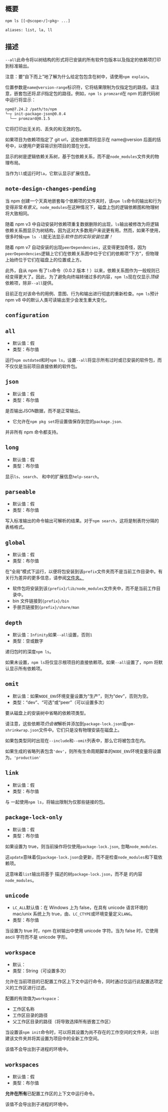## 概要

```bash
npm ls [[<@scope>/]<pkg> ...]

aliases: list, la, ll
```

## 描述

`--all`此命令将以树结构的形式将已安装的所有软件包版本以及指定的依赖项打印到标准输出。

注意：要“自下而上”地了解为什么给定包包含在树中，请使用`npm explain`。

位置参数是`name@version-range`标识符，它将结果限制为仅指定包的路径。请注意，嵌套包还将*显示*指定包的路径。例如，`npm ls promzard`在 npm 的源代码树中运行将显示：



```bash
npm@7.24.2 /path/to/npm
└─┬ init-package-json@0.0.4
  └── promzard@0.1.5
```

它将打印出无关的、丢失的和无效的包。

如果项目为依赖项指定了 git url，这些依赖项将显示在 name@version 后面的括号中，以便用户更容易识别项目的潜在分支。

显示的树是逻辑依赖关系树，基于包依赖关系，而不是`node_modules`文件夹的物理布局。

当作为`ll`或运行时`la`，它默认显示扩展信息。

## `note-design-changes-pending`

当 npm 创建一个天真地嵌套每个依赖项的文件夹时，该`npm ls`命令的输出和行为变得非常*有意义*。`node_modules`在这种情况下，磁盘上包的逻辑依赖图和物理树将大致相同。

随着 npm v3 中自动安装时依赖项重复数据删除的出现，`ls`输出被修改为将逻辑依赖关系图显示为树结构，因为这对大多数用户来说更有用。然而，如果不使用，很多时候`npm ls -l`就无法显示*软件包的实际安装位置！*

随着 npm v7 自动安装的出现`peerDependencies`，这变得更加奇怪，因为`peerDependencies`逻辑上它们在依赖关系图中位于它们的依赖项“下方”，但物理上始终位于它们在磁盘上的位置或上方。

此外，自从 npm 有了`ls`命令（0.0.2 版本！）以来，依赖关系图作为一般规则已经变得更大了。因此，为了避免向终端转储过多的内容，`npm ls`现在仅显示*顶级*依赖项，除非`--all`提供。

目前正在对该命令的用例、意图、行为和输出进行彻底的重新检查。`npm ls`预计npm v8 中的默认人类可读输出至少会发生重大变化。

## `configuration`

## `all`

- 默认值：假
- 类型：布尔值

运行`npm outdated`和时`npm ls`，设置`--all`将显示所有过时或已安装的软件包，而不仅仅是当前项目直接依赖的软件包。

## `json`

- 默认值：假
- 类型：布尔值

是否输出JSON数据，而不是正常输出。

- 它允许在`npm pkg set`将设置值保存到您的`package.json`.

并非所有 npm 命令都支持。

## `long`

- 默认值：假
- 类型：布尔值

显示`ls`、`search`、 和中的扩展信息`help-search`。

## `parseable`

- 默认值：假
- 类型：布尔值

写入标准输出的命令输出可解析的结果。对于`npm search`，这将是制表符分隔的表格格式。

## `global`

- 默认值：假
- 类型：布尔值

在“全局”模式下运行，以便将包安装到该`prefix`文件夹而不是当前工作目录中。有关行为差异的更多信息，请参阅[文件夹。](https://docs.npmjs.com/cli/v7/configuring-npm/folders)

- 软件包将安装到该`{prefix}/lib/node_modules`文件夹中，而不是当前工作目录中。
- bin 文件链接到`{prefix}/bin`
- 手册页链接到`{prefix}/share/man`

## `depth`

- 默认值：`Infinity`如果`--all`设置，否则`1`
- 类型：空或数字

递归包时的深度`npm ls`。

如果未设置，`npm ls`将仅显示根项目的直接依赖项。如果`--all`设置了，npm 将默认显示所有依赖项。

## `omit`

- 默认值：如果`NODE_ENV`环境变量设置为“生产”，则为“dev”，否则为空。
- 类型：“dev”、“可选”或“peer”（可以设置多次）

要从磁盘上的安装树中省略的依赖项类型。

请注意，这些依赖项*仍会被*解析并添加到`package-lock.json`或`npm-shrinkwrap.json`文件中。它们只是没有物理安装在磁盘上。

如果包类型同时出现在`--include`和`--omit`列表中，那么它将被包含在内。

如果生成的省略列表包含`'dev'`，则所有生命周期脚本的`NODE_ENV`环境变量将设置为。`'production'`

## `link`

- 默认值：假
- 类型：布尔值

与 一起使用`npm ls`，将输出限制为仅那些链接的包。

## `package-lock-only`

- 默认值：假
- 类型：布尔值

如果设置为 true，则当前操作将仅使用`package-lock.json`, 忽略`node_modules`.

这`update`意味着仅`package-lock.json`会更新，而不是检查`node_modules`和下载依赖项。

这意味着`list`输出将基于 描述的树`package-lock.json`，而不是 的内容`node_modules`。

## `unicode`

- `LC_ALL`默认值：在 Windows 上为 false，在具有 unicode 语言环境的 mac/unix 系统上为 true，由、`LC_CTYPE`或环境变量定义`LANG`。
- 类型：布尔值

当设置为 true 时，npm 在树输出中使用 unicode 字符。当为 false 时，它使用 ascii 字符而不是 unicode 字形。

## `workspace`

- 默认：
- 类型：String（可设置多次）

允许在当前项目的已配置工作区上下文中运行命令，同时通过仅运行此配置选项定义的工作区进行过滤。

配置的有效值为`workspace`：

- 工作区名称
- 工作区目录的路径
- 父工作区目录的路径（将导致选择所有嵌套工作区）

当设置该`npm init`命令时，可以将其设置为尚不存在的工作空间的文件夹，以创建该文件夹并将其设置为项目中的全新工作空间。

该值不会导出到子进程的环境中。

## `workspaces`

- 默认值：假
- 类型：布尔值

**允许在所有**已配置工作区的上下文中运行命令。

该值不会导出到子进程的环境中。
